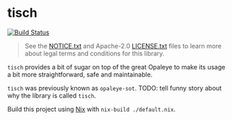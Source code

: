 # tisch

[![Build Status](https://travis-ci.org/k0001/tisch.svg?branch=master)](https://travis-ci.org/k0001/tisch)

> See the
> [NOTICE.txt](https://github.com/k0001/tisch/blob/master/NOTICE.txt)
> and Apache-2.0
> [LICENSE.txt](https://github.com/k0001/tisch/blob/master/LICENSE.txt)
> files to learn more about legal terms and conditions for this library.

`tisch` provides a bit of sugar on top of the great Opaleye to make its usage a
bit more straightforward, safe and maintainable.

`tisch` was previously known as `opaleye-sot`. TODO: tell funny story about why
the library is called `tisch`.

Build this project using [Nix](http://nixos.org/nix) with `nix-build ./default.nix`.
